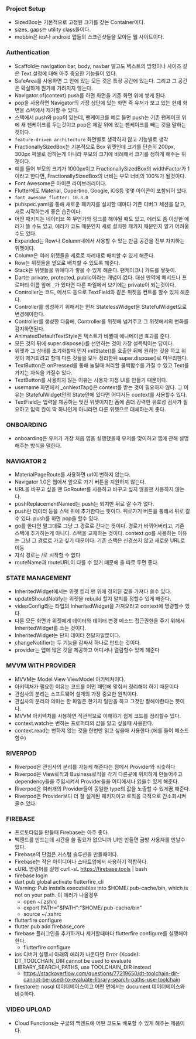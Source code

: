 ### Project Setup

- SizedBox는 기본적으로 고정된 크기를 갖는 Container이다.
- sizes, gaps는 utility class들이다.
- mobbin은 ios나 android 앱들의 스크린샷들을 모아둔 웹 사이트이다.

### Authentication

- Scaffold는 navigation bar, body, navbar 말고도 텍스트의 방향이나 사이즈 같은 Text 설정에 대해 아주 중요한 기능들이 있다.
- SafeArea를 사용하면 그 안에 있는 모든 것은 특정 공간에 있는다. 그리고 그 공간은 확실하게 뭔가에 가려지지 않는다.
- Navigator.of(context).push를 하면 화면을 기존 화면 위에 쌓게 된다.
- pop을 사용하면 Navigator의 가장 상단에 있는 화면 즉 유저가 보고 있는 현재 화면을 스택에서 제거할 수 있다.
- 스택에서 push와 pop이 있는데, 팬케이크를 예로 들면 push는 기존 팬케이크 위에 새 팬케이크를 두는것이고 pop은 제일 위에 있는 팬케이크를 빼는 것을 말하는것이다.
- `feature-driven architecture` 화면별로 생각하지 않고 기능별로 생각
- FractionallySizedBox는 기본적으로 Box 위젯인데 크기를 단순히 200px, 300px 픽셀로 정하는게 아니라 부모의 크기에 비례해서 크기를 정하게 해주는 위젯이다.
- 예를 들어 부모의 크기가 1000px이고 FractionallySizedBox의 widthFactor가 1이라고 한다면, FractionallySizedBox의 너비는 부모 너비의 100%가 될것이다.
- Font Awesome은 아이콘 라이브러리이다.
- Flutter에도 Material, Cupertino, Google, iOS등 몇몇 아이콘이 포함되어 있다.
- `font_awesome_flutter: 10.3.0`
- pubspec.yaml을 통해 새로운 패키지를 설치할 때마다 기존 디버그 세션을 닫고, 새로 시작하는게 좋은 습관이다.
- 어떤 패키지는 네이티브 쪽 무언가와 링크를 해야될 때도 있고, 에러도 좀 이상한 에러가 뜰 수도 있고, 에러가 코드 때문인지 새로 설치한 패키지 때문인지 알기 어려울 수도 있다.
- Expanded는 Row나 Column내에서 사용할 수 있는 만큼 공간을 전부 차지하는 위젯이다.
- Column은 여러 위젯들을 세로로 차례대로 배치할 수 있게 해준다.
- Row는 위젯들을 옆으로 배치할 수 있도록 해준다.
- Stack은 위젯들을 위에다가 쌓을 수 있게 해준다. 팬케이크나 카드를 쌓듯이.
- Dart는 private, protected, public이라는 개념이 없다. 대신 만약에 메서드나 프로퍼티 이름 앞에 `_`가 있다면 다른 파일에서 보기에는 private이 되는것이다.
- Controller는 코드, 메서드 등으로 TextField와 같은 위젯을 컨트롤 할수 있게 해준다.
- Controller를 생성하기 위해서는 먼저 StatelessWidget을 StatefulWidget으로 변경해야한다.
- Controller를 생성한 다음에, Controller를 위젯에 넘겨주고 그 위젯에서의 변화를 감지하면된다.
- AnimatedDefaultTextStyle은 텍스트가 바뀔때 애니메이션 효과를 준다.
- 모든 것의 뒤에 super.dispose()를 선언하는 것이 가장 설득력이는 답이다.
- 위젯과 그 상태를 초기화할때 먼저 initState()를 호출한 뒤에 원하는 것을 하고 위젯이 제거되려고 할때 다른 것들을 모두 정리한뒤 super.dispose()로 마무리한다.
- TextButton은 onPressed를 통해 눌릴때 처리할 콜백함수를 가질 수 있고 Text를 가지는 자식을 가질수 있다.
- TextButton를 사용하지 않는 이유는 사용자 지정 UI를 만들기 때문이다.
- username 화면에서 \_onNextTap()은 context를 받는 것이 필요하지 않다. 그 이유는 StatefulWidget안의 State안에 있다면 어디서든 context를 사용할수 있다.
- TextField는 입력을 제공하는 멋진 위젯이지만 폼에 좀더 강력한 유효성 검사가 필요하고 입력 칸이 딱 하나인게 아니라면 다른 위젯으로 대체하는게 좋다.

### ONBOARDING

- onboarding은 유저가 가장 처음 앱을 실행했을때 유저를 맞이하고 앱에 관해 설명해주는 방식을 말한다.

### NAVIGATOR 2

- MaterialPageRoute를 사용하면 url이 변하지 않는다.
- Navigator 1.0은 웹에서 앞으로 가기 버튼을 지원하지 않는다.
- URL을 바꾸고 싶을 땐 GoRouter를 사용하고 바꾸고 싶지 않을땐 사용하지 않는다.
- pushReplacementNamed는 push는 되지만 뒤로 갈 수가 없다.
- push란 데이터 등을 스택 위에 추가한다는 뜻이다. 뒤로가기 버튼을 통해서 뒤로 갈수 있다. push를 하면 pop을 할수 있다.
- go를 한다면 말그대로 그냥 그 경로로 간다는 뜻이다. 경로가 바뀌어버리고, 기존 스택에 추가하는게 아니다. 스택을 교체하는 것이다. context.go를 사용하는 이유는 그냥 그 경로로 가고 싶기 때문이다. 기존 스택은 신경쓰지 않고 새로운 URL로 이동
- 자식 경로는 /로 시작할 수 없다
- routeName과 routeURL이 다를 수 있기 때문에 을 따로 두면 좋다.

### STATE MANAGEMENT

- InheritedWidget에서는 위젯 트리 맨 위에 정의된 값을 가져다 쓸수 있다.
- updateShouldNotify는 위젯을 rebuild 할지 말지를 정할수 있게 해준다.
- videoConfig라는 타입의 InheritedWidget을 가져오라고 context에 명령할수 있다.
- 다른 모든 화면과 위젯에게 데이터와 데이터 변경 메소드 접근권한을 주기 위해서 InheritedWidget를 쓰는 것이다.
- InheritedWidget는 단지 데이터 전달자일뿐이다.
- changeNotifier는 두 기능을 감싸서 하나로 만드는 것이다.
- provider는 앱에 많은 것을 제공하고 어디서나 열람할수 있게 해준다

### MVVM WITH PROVIDER

- MVVM는 Model View ViewModel 아키텍처이다.
- 아키텍처가 필요한 이유는 코드를 어떤 패턴에 맞춰서 정리해야 하기 때문이다
- 관심사의 분리는 소프트웨어 설계의 가장 중요한 원칙이다.
- 관심사의 분리의 의미는 한 파일은 한가지 일만을 하고 그것만 잘해야한다는 뜻이다.
- MVVM 아키텍처를 사용하면 직관적으로 이해햐기 쉽게 코드를 정리할수 있다.
- context.watch는 변하는 프로퍼티의 값을 알고 싶을때 사용한다.
- context.read는 변하지 않는 것을 한번만 읽고 싶을때 사용한다.(에를 들어 메소드 함수)

### RIVERPOD

- Riverpod은 관심사의 분리를 가능케 해준다는 점에서 Provider와 비슷하다
- Riverpod은 View로직과 Business로직을 각기 다른곳에 위치하게 만들어주고 dependency들을 주입시켜서 Provider들을 어디에서나 읽을수 있게 해준다.
- Riverpod은 여러개의 Provider들이 동일한 type의 값을 노출할 수 있게끔 해준다.
- Riverpod은 Provider보다 더 잘 설계된 패키지이고 로직을 극적으로 간소화시켜줄수 있다.

### FIREBASE

- 프로토타입을 만들때 Firebase는 아주 좋다.
- 백엔드를 만드는데 시간을 쓸 필요가 없으니까 UI만 만들면 금방 사용자를 만날수 있다.
- Firebase의 단점은 커스텀 솔루션을 만들때이다.
- Firebase는 작은 아이디어나 스타트업에서 사용하기 적합하다.
- cURL 명령어를 실행
  curl -sL https://firebase.tools | bash
- firebase login
- dart pub global activate flutterfire_cli
- Warning: Pub installs executables into $HOME/.pub-cache/bin, which is not on your path. 이 에러가 나올경우
  - open ~/.zshrc
  - export PATH="$PATH":"$HOME/.pub-cache/bin"
  - source ~/.zshrc
- flutterfire configure
- flutter pub add firebase_core
- firebase 플러그인을 추가하거나 제거할때마다 flutterfire configure를 실행해야한다.
  - flutterfire configure
- ios 디버거 실행시 아래의 에러가 나온다면
  Error (Xcode): DT_TOOLCHAIN_DIR cannot be used to evaluate LIBRARY_SEARCH_PATHS, use TOOLCHAIN_DIR instead
  - https://stackoverflow.com/questions/77219650/dt-toolchain-dir-cannot-be-used-to-evaluate-library-search-paths-use-toolchain
- firestore는 nosql 데이터베이스이고 어떤 면에서는 document 데이터베이스와 비슷하다.

### VIDEO UPLOAD

- Cloud Functions는 구글의 백엔드에 어떤 코드도 배포할 수 있게 해주는 제품이다.
